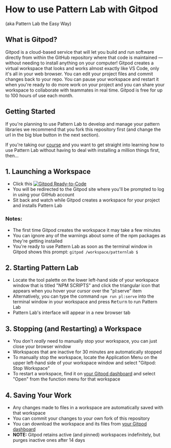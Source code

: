 # How to use Pattern Lab with Gitpod 

(aka Pattern Lab the Easy Way)

## What is Gitpod?

Gitpod is a cloud-based service that will let you build and run software directly from within the GitHub repository where that code is maintained — without needing to install anything on your computer! Gitpod creates a virtual workspace that looks and works almost exactly like VS Code, only it's all in your web browser. You can edit your project files and commit changes back to your repo. You can pause your workspace and restart it when you're ready to do more work on your project and you can share your workspace to collaborate with teammates in real time. Gitpod is free for up to 100 hours of use each month.

## Getting Started

If you're planning to use Pattern Lab to develop and manage your pattern libraries we recommend that you fork this repository first (and change the url in the big blue button in the next section).

If you're taking our [course](https://courses.gymna.si/courses/course-v1:GYM+014+0/about) and you want to get straight into learning how to use Pattern Lab without having to deal with installing a million things first, then...

## 1. Launching a Workspace

- Click this <a href="https://gitpod.io/#https://github.com/gymnasium/patternlab" target="_blank" rel="noopener"><img src="https://img.shields.io/badge/Gitpod-ready--to--code-blue?logo=gitpod" alt="Gitpod Ready-to-Code"></a>
- You will be redirected to the Gitpod site where you'll be prompted to log in using your GitHub account
- Sit back and watch while Gitpod creates a workspace for your project and installs Pattern Lab

### Notes: 
- The first time Gitpod creates the workspace it may take a few minutes
- You can ignore any of the warnings about some of the npm packages as they're getting installed
- You're ready to use Pattern Lab as soon as the terminal window in Gitpod shows this prompt: `gitpod /workspace/patternlab $ `

##  2. Starting Pattern Lab

- Locate the tool palette on the lower left-hand side of your workspace window that is titled "NPM SCRIPTS" and click the triangular icon that appears when you hover your cursor over the "pl:serve" item
- Alternatively, you can type the command `npm run pl:serve` into the terminal window in your workspace and press <kbd>Return</kbd> to run Pattern Lab
- Pattern Lab's interface will appear in a new browser tab

## 3. Stopping (and Restarting) a Workspace

- You don't _really_ need to manually stop your workspace, you can just close your browser window
- Workspaces that are inactive for 30 minutes are automatically stopped
- To manually stop the workspace, locate the Application Menu on the upper left-hand side of your workspace window and select "Gitpod: Stop Workspace"
- To restart a workspace, find it on [your Gitpod dashboard](https://gitpod.io/workspaces) and select "Open" from the function menu for that workspace

## 4. Saving Your Work

- Any changes made to files in a workspace are automatically saved with that workspace
- You can commit your changes to your own fork of this repository
- You can download the workspace and its files from [your Gitpod dashboard](https://gitpod.io/workspaces)
- **NOTE:** Gitpod retains active (and pinned) workspaces indefinitely, but purges inactive ones after 14 days
